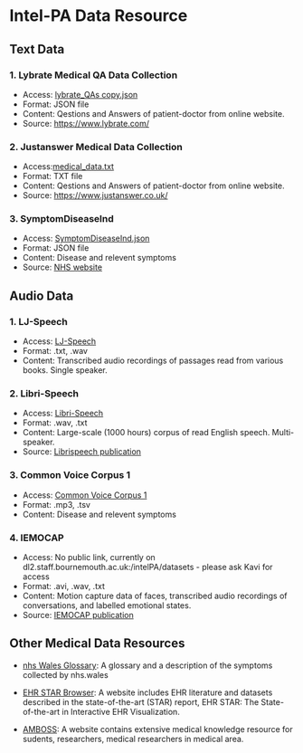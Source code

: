 # Intel-PA Data Resource

## Text Data
### 1. Lybrate Medical QA Data Collection

* Access: [lybrate_QAs copy.json](https://drive.google.com/file/d/12biAtGQN_ciMUx7mNGUS0Qzf3uLv2zFt/view?usp=sharing)
* Format: JSON file
* Content: Qestions and Answers of patient-doctor from online website. 
* Source: https://www.lybrate.com/

### 2. Justanswer Medical Data Collection

* Access:[medical_data.txt](https://drive.google.com/file/d/1dSYQyV-8X79zr3OkE8vV7dmdeegPHA_2/view?usp=sharing)
* Format: TXT file
* Content: Qestions and Answers of patient-doctor from online website. 
* Source: https://www.justanswer.co.uk/

### 3. SymptomDiseaselnd

* Access: [SymptomDiseaseInd.json](https://drive.google.com/file/d/1WNpao6g8Frk3IGAJCLhr6g5wjpbkLXc3/view?usp=sharing)
* Format: JSON file
* Content: Disease and relevent symptoms
* Source: [NHS website](https://www.nhs.uk/)

## Audio Data
### 1. LJ-Speech

* Access: [LJ-Speech](https://keithito.com/LJ-Speech-Dataset/)
* Format: .txt, .wav
* Content: Transcribed audio recordings of passages read from various books. Single speaker.

### 2. Libri-Speech

* Access: [Libri-Speech](https://www.openslr.org/12)
* Format: .wav, .txt 
* Content: Large-scale (1000 hours) corpus of read English speech. Multi-speaker.
* Source: [Librispeech publication](http://www.danielpovey.com/files/2015_icassp_librispeech.pdf)

### 3. Common Voice Corpus 1

* Access: [Common Voice Corpus 1](https://commonvoice.mozilla.org/en/datasets)
* Format: .mp3, .tsv
* Content: Disease and relevent symptoms

### 4. IEMOCAP

* Access: No public link, currently on dl2.staff.bournemouth.ac.uk:/intelPA/datasets - please ask Kavi for access 
* Format: .avi, .wav, .txt
* Content: Motion capture data of faces, transcribed audio recordings of conversations, and labelled emotional states. 
* Source: [IEMOCAP publication](https://sail.usc.edu/iemocap/Busso_2008_iemocap.pdf)

## Other Medical Data Resources

* [nhs Wales Glossary](https://phw.nhs.wales/services-and-teams/observatory/resources/glossary/#C): A glossary and a description of the symptoms collected by nhs.wales

* [EHR STAR Browser](https://ehr.wangqiru.com/): A website includes EHR literature and datasets described in the state-of-the-art (STAR) report, EHR STAR: The State-of-the-art in Interactive EHR Visualization.

* [AMBOSS](https://www.amboss.com/us/knowledge/AMBOSS_fact_sheets/): A website contains extensive medical knowledge resource for sudents, researchers, medical researchers in medical area.